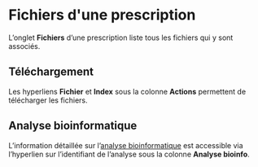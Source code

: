 # Fichiers d'une prescription

L’onglet **Fichiers** d’une prescription liste tous les fichiers qui y sont associés.

## Téléchargement

Les hyperliens **Fichier** et **Index** sous la colonne **Actions** permettent de télécharger les fichiers.

## Analyse bioinformatique

L’information détaillée sur l’[analyse bioinformatique](fr/qlin_genetic/prescription/details.md#analyse-bioinformatique) est accessible via l’hyperlien sur l’identifiant de l’analyse sous la colonne **Analyse bioinfo**.
